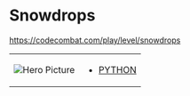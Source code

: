 # Snowdrops 

https://codecombat.com/play/level/snowdrops
<table>
<tr>
<td>

![Hero Picture](hero.png?raw=true "Hero Picture")

</td>
<td>
<ul>
<li>

[PYTHON](Snowdrops.py)

</li>
</td>
</tr>
<table>
